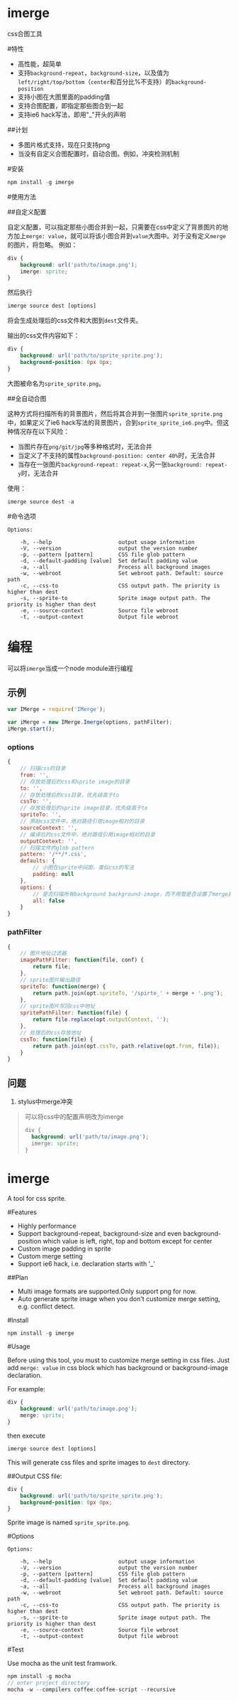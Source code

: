 imerge
======
css合图工具

#特性

* 高性能，超简单
* 支持`background-repeat`，`background-size`，以及值为`left/right/top/bottom`（`center`和百分比%不支持）的`background-position`
* 支持小图在大图里面的padding值
* 支持合图配置，即指定那些图合到一起
* 支持ie6 hack写法，即用"_"开头的声明

##计划

* 多图片格式支持，现在只支持png
* 当没有自定义合图配置时，自动合图。例如，冲突检测机制

#安装

```js
npm install -g imerge
```

#使用方法

##自定义配置

自定义配置，可以指定那些小图合并到一起，只需要在css中定义了背景图片的地方加上`merge: value`，就可以将该小图合并到`value`大图中。对于没有定义`merge`的图片，将忽略。
例如：
```css
div {
	background: url('path/to/image.png');
	imerge: sprite;
}
```
然后执行
```js
imerge source dest [options]
```
将会生成处理后的css文件和大图到`dest`文件夹。

输出的css文件内容如下：
```css
div {
	background: url('path/to/sprite_sprite.png');
	background-position: 0px 0px;
}
```
大图被命名为`sprite_sprite.png`。

##全自动合图

这种方式将扫描所有的背景图片，然后将其合并到一张图片`sprite_sprite.png`中，如果定义了ie6 hack写法的背景图片，合到`sprite_sprite_ie6.png`中。但这种情况存在以下风险：
* 当图片存在`png/git/jpg`等多种格式时，无法合并
* 当定义了不支持的属性`background-position: center 40%`时，无法合并
* 当存在一张图片`background-repeat: repeat-x`,另一张`background: repeat-y`时，无法合并

使用：
```js
imerge source dest -a
```

#命令选项
```
Options:

    -h, --help                     output usage information
    -V, --version                  output the version number
    -p, --pattern [pattern]        CSS file glob pattern
    -d, --default-padding [value]  Set default padding value
    -a, --all                      Process all background images
    -w, --webroot                  Set webroot path. Default: source path
    -c, --css-to                   CSS output path. The priority is higher than dest
    -s, --sprite-to                Sprite image output path. The priority is higher than dest
    -e, --source-context           Source file webroot
    -t, --output-context           Output file webroot
```

# 编程

可以将`imerge`当成一个node module进行编程

## 示例

```javascript
var IMerge = require('IMerge');

var iMerge = new IMerge.Imerge(options, pathFilter);
iMerge.start();
```

### options

```js
{
	// 扫描css的目录
	from: '',
	// 存放处理后的css和sprite image的目录
	to: '',
	// 存放处理后的css目录，优先级高于to
	cssTo: '',
	// 存放处理后的sprite image目录，优先级高于to
	spriteTo: '',
	// 原始css文件中，绝对路径引用image相对的目录
	sourceContext: '',
	// 编译后的css文件中，绝对路径引用image相对的目录
	outputContext: '',
	// 扫描文件的glob pattern
	pattern: '/**/*.css',
	defaults: {
		// 小图在sprite中间距，类似css的写法
		padding: null
	},
	options: {
		// 是否扫描所有background background-image，而不用管是否设置了merge属性
		all: false
	}
}
```

### pathFilter

```js
{
	// 图片地址过滤器
	imagePathFilter: function(file, conf) {
		return file;
	},
	// sprite图片输出路径
	spriteTo: function(merge) {
		return path.join(opt.spriteTo, '/spirte_' + merge + '.png');
	},
	// sprite图片写回css中地址
	spritePathFilter: function(file) {
		return file.replace(opt.outputContext, '');
	},
	// 处理后的css存放地址
	cssTo: function(file) {
		return path.join(opt.cssTo, path.relative(opt.from, file));
	}
}
```

## 问题

1. stylus中merge冲突

> 可以将css中的配置声明改为imerge
> ```css
> div {
>	background: url('path/to/image.png');
>	imerge: sprite;
> }
> ```


imerge
======

A tool for css sprite.

#Features

* Highly performance
* Support background-repeat, background-size and even background-position which value is left, right, top and bottom except for center
* Custom image padding in sprite
* Custom merge setting
* Support ie6 hack, i.e. declaration starts with '_'

##Plan

* Multi image formats are supported.Only support png for now.
* Auto generate sprite image when you don't customize merge setting, e.g. conflict detect.

#Install

```js
npm install -g imerge
```

#Usage

Before using this tool, you must to customize merge setting in css files. Just add `merge: value` in css block which has background or background-image declaration.

For example:
```css
div {
	background: url('path/to/image.png');
	merge: sprite;
}
```
then execute
```js
imerge source dest [options]
```
This will generate css files and sprite images to `dest` directory.

##Output
CSS file:
```css
div {
	background: url('path/to/sprite_sprite.png');
	background-position: 0px 0px;
}
```
Sprite image is named `sprite_sprite.png`.

#Options

```
Options:

    -h, --help                     output usage information
    -V, --version                  output the version number
    -p, --pattern [pattern]        CSS file glob pattern
    -d, --default-padding [value]  Set default padding value
    -a, --all                      Process all background images
    -w, --webroot                  Set webroot path. Default: source path
    -c, --css-to                   CSS output path. The priority is higher than dest
    -s, --sprite-to                Sprite image output path. The priority is higher than dest
    -e, --source-context           Source file webroot
    -t, --output-context           Output file webroot
```

#Test

Use mocha as the unit test framwork.

```js
npm install -g mocha
// enter project directory
mocha -w --compilers coffee:coffee-script --recursive  
```
				
